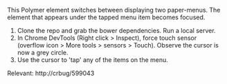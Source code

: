 This Polymer element switches between displaying two paper-menus. The element that appears under the tapped menu item becomes focused.

1. Clone the repo and grab the bower dependencies. Run a local server.
2. In Chrome DevTools (Right click > Inspect), force touch sensor (overflow icon > More tools > sensors > Touch). Observe the cursor is now a grey circle.
3. Use the cursor to 'tap' any of the items on the menu.

Relevant: http://crbug/599043
